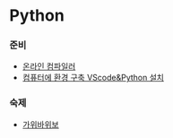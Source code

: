 # Python

### 준비
- [온라인 컴파일러](https://replit.com/languages/python3)
- [컴퓨터에 환경 구축 VScode&Python 설치](https://blog.naver.com/whale_coding/222689650435)

### 숙제
- [가위바위보](python/가위바위보.md)
